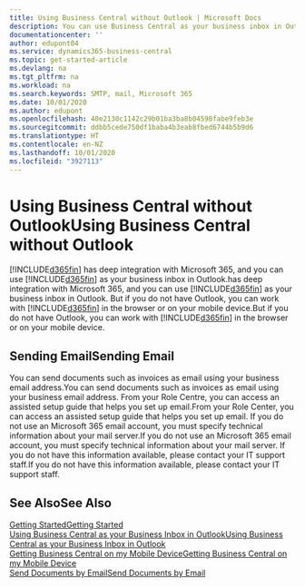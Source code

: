 ```yaml
---
title: Using Business Central without Outlook | Microsoft Docs
description: You can use Business Central as your business inbox in Outlook because it is integrated with Microsoft 365, however, you can also work without Outlook in a browser or on your mobile device.
documentationcenter: ''
author: edupont04
ms.service: dynamics365-business-central
ms.topic: get-started-article
ms.devlang: na
ms.tgt_pltfrm: na
ms.workload: na
ms.search.keywords: SMTP, mail, Microsoft 365
ms.date: 10/01/2020
ms.author: edupont
ms.openlocfilehash: 40e2130c1142c29b01ba3ba8b04598fabe9feb3e
ms.sourcegitcommit: ddbb5cede750df1baba4b3eab8fbed6744b5b9d6
ms.translationtype: HT
ms.contentlocale: en-NZ
ms.lasthandoff: 10/01/2020
ms.locfileid: "3927113"
---
```

# <a name="using-business-central-without-outlook"></a><span data-ttu-id="1fb68-103">Using Business Central without Outlook</span><span class="sxs-lookup"><span data-stu-id="1fb68-103">Using Business Central without Outlook</span></span>
[!INCLUDE[d365fin](includes/d365fin_md.md)] <span data-ttu-id="1fb68-104">has deep integration with Microsoft 365, and you can use [!INCLUDE[d365fin](includes/d365fin_md.md)] as your business inbox in Outlook.</span><span class="sxs-lookup"><span data-stu-id="1fb68-104">has deep integration with Microsoft 365, and you can use [!INCLUDE[d365fin](includes/d365fin_md.md)] as your business inbox in Outlook.</span></span> <span data-ttu-id="1fb68-105">But if you do not have Outlook, you can work with [!INCLUDE[d365fin](includes/d365fin_md.md)] in the browser or on your mobile device.</span><span class="sxs-lookup"><span data-stu-id="1fb68-105">But if you do not have Outlook, you can work with [!INCLUDE[d365fin](includes/d365fin_md.md)] in the browser or on your mobile device.</span></span>  

## <a name="sending-email"></a><span data-ttu-id="1fb68-106">Sending Email</span><span class="sxs-lookup"><span data-stu-id="1fb68-106">Sending Email</span></span>
<span data-ttu-id="1fb68-107">You can send documents such as invoices as email using your business email address.</span><span class="sxs-lookup"><span data-stu-id="1fb68-107">You can send documents such as invoices as email using your business email address.</span></span> <span data-ttu-id="1fb68-108">From your Role Centre, you can access an assisted setup guide that helps you set up email.</span><span class="sxs-lookup"><span data-stu-id="1fb68-108">From your Role Center, you can access an assisted setup guide that helps you set up email.</span></span> <span data-ttu-id="1fb68-109">If you do not use an Microsoft 365 email account, you must specify technical information about your mail server.</span><span class="sxs-lookup"><span data-stu-id="1fb68-109">If you do not use an Microsoft 365 email account, you must specify technical information about your mail server.</span></span> <span data-ttu-id="1fb68-110">If you do not have this information available, please contact your IT support staff.</span><span class="sxs-lookup"><span data-stu-id="1fb68-110">If you do not have this information available, please contact your IT support staff.</span></span>  


## <a name="see-also"></a><span data-ttu-id="1fb68-111">See Also</span><span class="sxs-lookup"><span data-stu-id="1fb68-111">See Also</span></span>
[<span data-ttu-id="1fb68-112">Getting Started</span><span class="sxs-lookup"><span data-stu-id="1fb68-112">Getting Started</span></span>](product-get-started.md)  
[<span data-ttu-id="1fb68-113">Using Business Central as your Business Inbox in Outlook</span><span class="sxs-lookup"><span data-stu-id="1fb68-113">Using Business Central as your Business Inbox in Outlook</span></span>](admin-outlook.md)  
[<span data-ttu-id="1fb68-114">Getting Business Central on my Mobile Device</span><span class="sxs-lookup"><span data-stu-id="1fb68-114">Getting Business Central on my Mobile Device</span></span>](install-mobile-app.md)  
[<span data-ttu-id="1fb68-115">Send Documents by Email</span><span class="sxs-lookup"><span data-stu-id="1fb68-115">Send Documents by Email</span></span>](ui-how-send-documents-email.md)
